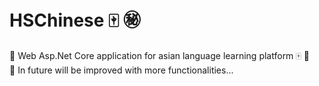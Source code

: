 # HSChinese :mahjong: :secret:
🌟 Web Asp.Net Core application for asian language learning platform :mahjong: 📖
<br>
:pushpin: In future will be improved with more functionalities...<br>

